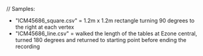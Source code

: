 // Samples:
- "ICM45686_square.csv" = 1.2m x 1.2m rectangle turning 90 degrees to the right at each vertex
- "ICM45686_line.csv" = walked the length of the tables at Ezone central, turned 180 degrees and returned to starting point before ending the recording
